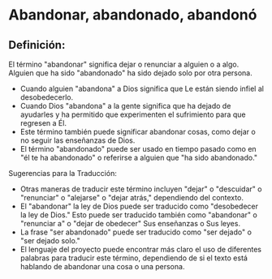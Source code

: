 # Abandonar, abandonado, abandonó

## Definición: 

El término "abandonar" significa dejar o renunciar a alguien o a algo. Alguien que ha sido "abandonado" ha sido dejado solo por otra persona.

* Cuando alguien "abandona" a Dios significa que Le están siendo infiel al desobedecerlo.
* Cuando Dios "abandona" a la gente significa que ha dejado de ayudarles y ha permitido que experimenten el sufrimiento para que regresen a Él.
* Este término también puede significar abandonar cosas, como dejar o no seguir las enseñanzas de Dios.
* El término "abandonado" puede ser usado en tiempo pasado como en "él te ha abandonado" o referirse a alguien que "ha sido abandonado."

Sugerencias para la Traducción:

* Otras maneras de traducir este término incluyen "dejar"  o "descuidar" o "renunciar" o "alejarse" o "dejar atrás," dependiendo del contexto.
* El "abandonar" la ley de Dios puede ser traducido como "desobedecer la ley de Dios." Esto puede ser traducido también como "abandonar" o "renunciar a" o "dejar de obedecer" Sus enseñanzas o Sus leyes.
* La frase "ser abandonado" puede ser traducido como "ser dejado" o "ser dejado solo."
* El lenguaje del proyecto puede encontrar más claro el uso de diferentes palabras para traducir este término, dependiendo de si el texto está hablando de abandonar una cosa o una persona.


